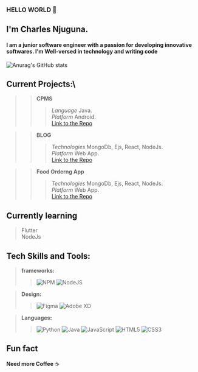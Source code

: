 ### HELLO WORLD 👋

## I'm Charles Njuguna.
#### I am a junior software engineer with a passion for developing innovative softwares. I'm Well-versed in technology and writing code


![Anurag's GitHub stats](https://github-readme-stats.vercel.app/api?username=charlesncn&count_private=true&show_icons=true&theme=react)
<!-- #56BCD9-->
## Current Projects:\
>> **CPMS**
>>> *Language* Java.\
>>> *Platform* Android.\
>>> [Link to the Repo](https://github.com/charlesncn/CPMS)

>> **BLOG**
>>> *Technologies* MongoDb, Ejs, React, NodeJs.\
>>> *Platform* Web App.\
>>> [Link to the Repo](https://github.com/charlesncn/Mern_Blog)

>> **Food Orderng App**
>>> *Technologies* MongoDb, Ejs, React, NodeJs.\
>>> *Platform* Web App.\
>>> [Link to the Repo](https://github.com/charlesncn/food_ordering_mern)

## Currently learning
> Flutter\
> NodeJs

## Tech Skills and Tools:
> **frameworks:**
>> ![NPM](https://img.shields.io/badge/NPM-%23000000.svg?style=for-the-badge&logo=npm&logoColor=white)
>> ![NodeJS](https://img.shields.io/badge/node.js-6DA55F?style=for-the-badge&logo=node.js&logoColor=white)

> **Design:**
>> ![Figma](https://img.shields.io/badge/figma-%23F24E1E.svg?style=for-the-badge&logo=figma&logoColor=white)
>> ![Adobe XD](https://img.shields.io/badge/Adobe%20XD-470137?style=for-the-badge&logo=Adobe%20XD&logoColor=#FF61F6)

> **Languages:**
>> ![Python](https://img.shields.io/badge/python-3670A0?style=for-the-badge&logo=python&logoColor=ffdd54)
>> ![Java](https://img.shields.io/badge/java-%23ED8B00.svg?style=for-the-badge&logo=java&logoColor=white)
>> ![JavaScript](https://img.shields.io/badge/javascript-%23323330.svg?style=for-the-badge&logo=javascript&logoColor=%23F7DF1E)
>> ![HTML5](https://img.shields.io/badge/html5-%23E34F26.svg?style=for-the-badge&logo=html5&logoColor=white)
>> ![CSS3](https://img.shields.io/badge/css3-%231572B6.svg?style=for-the-badge&logo=css3&logoColor=white)





## Fun fact
**Need more Coffee** ☕




